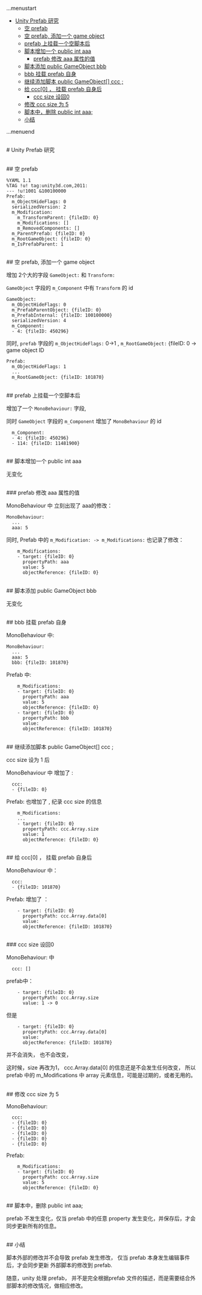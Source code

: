 ...menustart

 - [Unity Prefab 研究](#78b2b08ad01c22c1f14bc8819c10dd29)
	 - [空 prefab](#6d709c5dbee8c6e1d4833e35ea5ed9a3)
	 - [空 prefab, 添加一个 game object](#e386fc72a64bbb6f28f320bfcc082f2a)
	 - [prefab 上挂载一个空脚本后](#35ca7ecc7d43115b34d96761e3a112d7)
	 - [脚本增加一个 public int aaa](#8e11a01ecccc92c779ea4236c659dacf)
		 - [prefab 修改 aaa 属性的值](#d7521ff8314459d28ef10fa96c59e054)
	 - [脚本添加 public GameObject bbb](#94720a7b28fb47e9d387e0e3182ce839)
	 - [bbb 挂载 prefab 自身](#b4236c8d3afa787bc275008053008471)
	 - [继续添加脚本 public GameObject\[\] ccc ;](#6631c7ed396f518c2bfa5571fe54398b)
	 - [给 ccc\[0\] ， 挂载 prefab 自身后](#4e88c150f945c68cc53c3796fdc3c04e)
		 - [ccc size 设回0](#d26305a20f7a0ecc5633081925662694)
	 - [修改 ccc size 为 5](#580d91660f00d6322bd42b9483f32333)
	 - [脚本中，删除 public int aaa;](#bc66081dee086ba862581d22f6a78bfb)
	 - [小结](#5db9fd7c5a5554033a1f4bb7e6d86e7e)

...menuend


<h2 id="78b2b08ad01c22c1f14bc8819c10dd29"></h2>
# Unity Prefab 研究

<h2 id="6d709c5dbee8c6e1d4833e35ea5ed9a3"></h2>
## 空 prefab

```
%YAML 1.1
%TAG !u! tag:unity3d.com,2011:
--- !u!1001 &100100000
Prefab:
  m_ObjectHideFlags: 0
  serializedVersion: 2
  m_Modification:
    m_TransformParent: {fileID: 0}
    m_Modifications: []
    m_RemovedComponents: []
  m_ParentPrefab: {fileID: 0}
  m_RootGameObject: {fileID: 0}
  m_IsPrefabParent: 1

```

<h2 id="e386fc72a64bbb6f28f320bfcc082f2a"></h2>
## 空 prefab, 添加一个 game object


增加 2个大的字段 `GameObject:`  和  `Transform:`

`GameObject` 字段的 `m_Component` 中有 `Transform` 的 id

```
GameObject:
  m_ObjectHideFlags: 0
  m_PrefabParentObject: {fileID: 0}
  m_PrefabInternal: {fileID: 100100000}
  serializedVersion: 4
  m_Component:
  - 4: {fileID: 450296}
```


同时, `prefab` 字段的 `m_ObjectHideFlags:` 0->1 , `m_RootGameObject:` {fileID:  0 -> game object ID

```
Prefab:
  m_ObjectHideFlags: 1
  ...
  m_RootGameObject: {fileID: 101870}
```


<h2 id="35ca7ecc7d43115b34d96761e3a112d7"></h2>
## prefab 上挂载一个空脚本后

增加了一个 `MonoBehaviour:` 字段,

同时  `GameObject` 字段的 `m_Component` 增加了 `MonoBehaviour` 的 id

```
  m_Component:
  - 4: {fileID: 450296}
  - 114: {fileID: 11481900}
```


<h2 id="8e11a01ecccc92c779ea4236c659dacf"></h2>
## 脚本增加一个 public int aaa

无变化

<h2 id="d7521ff8314459d28ef10fa96c59e054"></h2>
###  prefab 修改 aaa 属性的值


MonoBehaviour 中 立刻出现了 aaa的修改：

```
MonoBehaviour:
  ...
  aaa: 5
```

同时, Prefab 中的   `m_Modification: -> m_Modifications:` 也记录了修改：

```
    m_Modifications:
    - target: {fileID: 0}
      propertyPath: aaa
      value: 5
      objectReference: {fileID: 0}
```


<h2 id="94720a7b28fb47e9d387e0e3182ce839"></h2>
## 脚本添加 public GameObject bbb

无变化


<h2 id="b4236c8d3afa787bc275008053008471"></h2>
## bbb 挂载 prefab 自身

MonoBehaviour 中:  

```
MonoBehaviour:
  ...
  aaa: 5
  bbb: {fileID: 101870}
```
  

Prefab 中:

```
    m_Modifications:
    - target: {fileID: 0}
      propertyPath: aaa
      value: 5
      objectReference: {fileID: 0}
    - target: {fileID: 0}
      propertyPath: bbb
      value: 
      objectReference: {fileID: 101870}
```

<h2 id="6631c7ed396f518c2bfa5571fe54398b"></h2>
## 继续添加脚本 public GameObject[] ccc ;

ccc size 设为 1 后

MonoBehaviour 中 增加了 :

```
  ccc:
  - {fileID: 0}
```

Prefab: 也增加了 , 纪录 ccc size 的信息

```
    m_Modifications:
    ...
    - target: {fileID: 0}
      propertyPath: ccc.Array.size
      value: 1
      objectReference: {fileID: 0}
```


<h2 id="4e88c150f945c68cc53c3796fdc3c04e"></h2>
## 给 ccc[0] ， 挂载 prefab 自身后

MonoBehaviour 中：

```
  ccc:
  - {fileID: 101870}
```

Prefab: 增加了 ：

```
    - target: {fileID: 0}
      propertyPath: ccc.Array.data[0]
      value: 
      objectReference: {fileID: 101870}
```


<h2 id="d26305a20f7a0ecc5633081925662694"></h2>
### ccc size 设回0 

MonoBehaviour: 中

```
  ccc: []
```

prefab中：

```
    - target: {fileID: 0}
      propertyPath: ccc.Array.size
      value: 1 -> 0
```

但是

```
    - target: {fileID: 0}
      propertyPath: ccc.Array.data[0]
      value: 
      objectReference: {fileID: 101870}
```

并不会消失， 也不会改变， 

这时候，size 再改为1， ccc.Array.data[0] 的信息还是不会发生任何改变，
所以 prefab 中的 m_Modifications 中 array 元素信息，可能是过期的，或者无用的。

<h2 id="580d91660f00d6322bd42b9483f32333"></h2>
## 修改 ccc size 为 5

MonoBehaviour:

```
  ccc:
  - {fileID: 0}
  - {fileID: 0}
  - {fileID: 0}
  - {fileID: 0}
  - {fileID: 0}
```

Prefab:

```
    m_Modifications:
    - target: {fileID: 0}
      propertyPath: ccc.Array.size
      value: 5
      objectReference: {fileID: 0}
```

<h2 id="bc66081dee086ba862581d22f6a78bfb"></h2>
## 脚本中，删除 public int aaa;

prefab 不发生变化，仅当 prefab 中的任意 property 发生变化，并保存后，才会同步更新所有的信息。


<h2 id="5db9fd7c5a5554033a1f4bb7e6d86e7e"></h2>
## 小结

脚本外部的修改并不会导致 prefab 发生修改， 仅当 prefab 本身发生编辑事件后，才会同步更新 外部脚本的修改到 prefab.

随意，unity 处理 prefab， 并不是完全根据prefab 文件的描述，而是需要结合外部脚本的修改情况，做相应修改。

